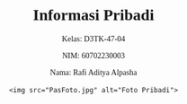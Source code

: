 <!DOCTYPE html>
<html lang="id">
<head>
    <meta charset="UTF-8">
    <meta name="viewport" content="width=device-width, initial-scale=1.0">
    <title>D3TK-47-04 607022300093 Rafi Aditya Alpasha</title> 
    <style>
        body {
            font-family: 'Times New Roman', Times, serif;
            text-align: center;
            margin-top: 50px;
        }
        img {
            width: 300px;
            height: auto;
            border-radius: 8px;
        }
    </style>
</head>
<body>
    <h1>Informasi Pribadi</h1>
    <p>Kelas: D3TK-47-04</p>
    <p>NIM: 60702230003</p>
    <p>Nama: Rafi Aditya Alpasha</p> 

    <img src="PasFoto.jpg" alt="Foto Pribadi">
</body>
</html>


